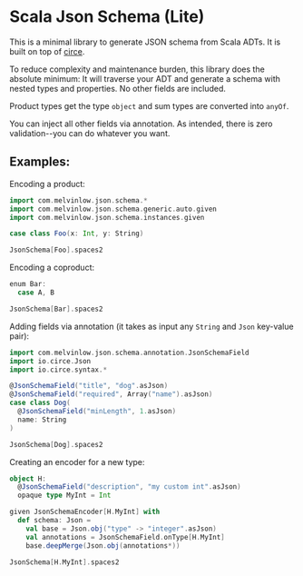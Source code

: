 # Scala Json Schema (Lite)

This is a minimal library to generate JSON schema from Scala ADTs.
It is built on top of [circe](https://circe.github.io/circe/).

To reduce complexity and maintenance burden, this library
does the absolute minimum: It will traverse your ADT and generate
a schema with nested types and properties. No other fields are included.

Product types get the type `object` and sum types are converted into `anyOf`.

You can inject all other fields via annotation.
As intended, there is zero validation--you can do whatever you want.

## Examples:

Encoding a product:

```scala mdoc
import com.melvinlow.json.schema.*
import com.melvinlow.json.schema.generic.auto.given
import com.melvinlow.json.schema.instances.given

case class Foo(x: Int, y: String)

JsonSchema[Foo].spaces2
```

Encoding a coproduct:

```scala mdoc
enum Bar:
  case A, B

JsonSchema[Bar].spaces2
```

Adding fields via annotation (it takes as input any `String` and `Json` key-value pair):

```scala mdoc
import com.melvinlow.json.schema.annotation.JsonSchemaField
import io.circe.Json
import io.circe.syntax.*

@JsonSchemaField("title", "dog".asJson)
@JsonSchemaField("required", Array("name").asJson)
case class Dog(
  @JsonSchemaField("minLength", 1.asJson)
  name: String
)

JsonSchema[Dog].spaces2
```

Creating an encoder for a new type:

```scala mdoc
object H:
  @JsonSchemaField("description", "my custom int".asJson)
  opaque type MyInt = Int

given JsonSchemaEncoder[H.MyInt] with
  def schema: Json =
    val base = Json.obj("type" -> "integer".asJson)
    val annotations = JsonSchemaField.onType[H.MyInt]
    base.deepMerge(Json.obj(annotations*))

JsonSchema[H.MyInt].spaces2
```
